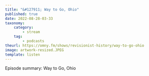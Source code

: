 ```yaml
---
title: "&#127911; Way to Go, Ohio"
published: true
date: 2022-08-28-03-33
taxonomy:
    category:
        - stream
    tag:
        - podcasts
theurl: https://omny.fm/shows/revisionist-history/way-to-go-ohio
image: artwork-resized.JPEG
template: listen
---
```


Episode summary: Way to Go, Ohio
